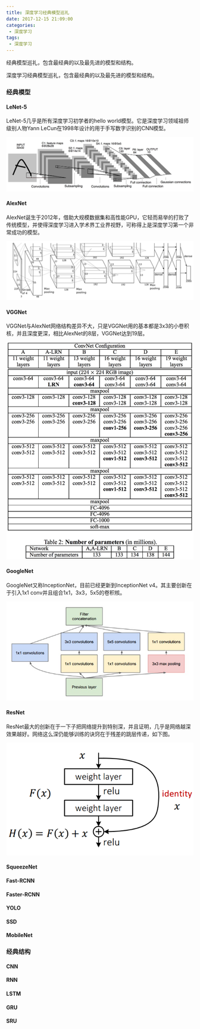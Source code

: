 ```yaml
---
title: 深度学习经典模型巡礼
date: 2017-12-15 21:09:00
categories:
 - 深度学习
tags:
 - 深度学习
---
```


经典模型巡礼，包含最经典的以及最先进的模型和结构。

深度学习经典模型巡礼，包含最经典的以及最先进的模型和结构。

### 经典模型

#### LeNet-5

LeNet-5几乎是所有深度学习初学者的hello world模型。它是深度学习领域祖师级别人物Yann LeCun在1998年设计的用于手写数字识别的CNN模型。

![](deep-learning-models/lenet5.jpg)

#### AlexNet

AlexNet诞生于2012年，借助大规模数据集和高性能GPU，它轻而易举的打败了传统模型，并使得深度学习进入学术界工业界视野，可称得上是深度学习第一个非常成功的模型。

![](deep-learning-models/alexnet.png)

#### VGGNet

VGGNet与AlexNet网络结构差异不大，只是VGGNet用的基本都是3x3的小卷积核，并且深度更深，相比AlexNet的8层，VGGNet达到19层。

![](deep-learning-models/vggnet.jpg)

#### GoogleNet

GoogleNet又称InceptionNet，目前已经更新到InceptionNet v4。其主要创新在于引入1x1 conv并且组合1x1，3x3，5x5的卷积核。

![](deep-learning-models/googlenet.jpg)

#### ResNet

ResNet最大的创新在于一下子把网络提升到特别深，并且证明，几乎是网络越深效果越好。网络这么深仍能够训练的诀窍在于残差的跳层传递，如下图。

![](deep-learning-models/resnet.png)

#### SqueezeNet

#### Fast-RCNN

#### Faster-RCNN

#### YOLO

#### SSD

#### MobileNet



### 经典结构

#### CNN

#### RNN

#### LSTM

#### GRU

#### SRU





